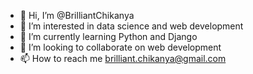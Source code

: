 - 👋 Hi, I’m @BrilliantChikanya
- 👀 I’m interested in data science and web development
- 🌱 I’m currently learning Python and Django
- 💞️ I’m looking to collaborate on web development
- 📫 How to reach me brilliant.chikanya@gmail.com 

<!---
BrilliantChikanya/BrilliantChikanya is a ✨ special ✨ repository because its `README.md` (this file) appears on your GitHub profile.
You can click the Preview link to take a look at your changes.
--->
